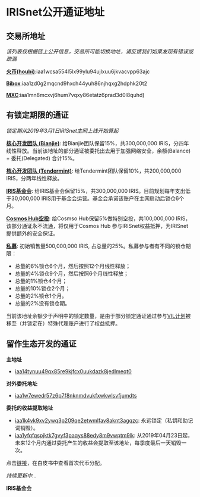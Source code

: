 # IRISnet公开通证地址

## 交易所地址
_该列表仅根据链上公开信息，交易所可能切换地址，请反馈我们如果发现有错误或疏漏_

**[火币(houbi)](https://www.irisplorer.io/#/address/1/iaa1wcsa554l5lx99ylu94ujlxuu6jkvacvpp63ajc)**:iaa1wcsa554l5lx99ylu94ujlxuu6jkvacvpp63ajc

**[Bibox](https://www.irisplorer.io/#/address/1/iaa1zd0g2mqcnd9hxch44yuh86njhqxg2hdphk20t2)**:iaa1zd0g2mqcnd9hxch44yuh86njhqxg2hdphk20t2

**[MXC](https://www.irisplorer.io/#/address/1/iaa1mn8mcxvj6hum7vqxy86etatz6prad3d0l8quhd)**:iaa1mn8mcxvj6hum7vqxy86etatz6prad3d0l8quhd)

## 有锁定期限的通证
_锁定期从2019年3月1日IRISnet主网上线开始算起_

**[核心开发团队 (Bianjie)](https://www.irisplorer.io/#/address/1/iaa1t3alcjnr7qwje9qs0axah4mwp9jvl8vns9y9gu)**:	给Bianjie团队保留15%，共300,000,000 IRIS，分四年线性释放。当前该地址的部分通证被委托出去用于加强网络安全，余额(Balance) + 委托(Delegated) 合计15%。

**[核心开发团队 (Tendermint)](https://www.irisplorer.io/#/address/1/iaa13wqpy0ehazj7alvyc8ch36dsszp704pwts47wc)**:	给Tendermint团队保留10%，共200,000,000 IRIS，分两年线性释放。

**[IRIS基金会](https://www.irisplorer.io/#/address/1/iaa1p7qu0acxgwrg059va65cl8sq3w9japnkj93vrc)**: 给IRIS基金会保留15%，共300,000,000 IRIS。目前规划每年支出低于30,000,000 IRIS用于基金会运营。基金会承诺该账户在主网启动后锁仓6个月。   

**[Cosmos Hub空投](https://www.irisplorer.io/#/address/1/iaa1y4ze04mauet065h2eehr5cwpskr7j6275j46ch)**:	给Cosmso Hub保留5%做特别空投，共100,000,000 IRIS，该部分通证永不流通，将仅用于Cosmos Hub 参与IRISnet权益抵押，为IRISnet 提供额外的安全保证。

**[私募](https://www.irisplorer.io/#/address/1/iaa1n5x9ng3ufr29nw4eauzq6pkwzgkqrxdgacph4t)**: 初始销售量500,000,000 IRIS, 占总量的25%。私募参与者有不同的锁仓期限：
- 总量的6%锁仓6个月，然后按照12个月线性释放；
- 总量的4%锁仓9个月，然后按照6个月线性释放；
- 总量的1%锁仓4个月；
- 总量的10%锁仓2个月；
- 总量的2%锁仓1个月。
- 总量的2%没有锁仓期。

当前该地址余额少于声明中的锁定数量，是由于部分锁定通证通过参与[VIL计划](vil_authorization_letter_template.md)被移至（并锁定在）特殊代理账户进行了权益抵押。

## 留作生态开发的通证
**主地址**
- [iaa14tynuu49qx85re9kjfcx0uukdazk8jedlmeqt0](https://www.irisplorer.io/#/address/1/iaa14tynuu49qx85re9kjfcx0uukdazk8jedlmeqt0)

**对外委托地址**
- [iaa1w7ewedr57z6p7f8nknmdvukfxwkwlsvfjumdts](https://www.irisplorer.io/#/address/1/iaa1w7ewedr57z6p7f8nknmdvukfxwkwlsvfjumdts)

**委托的收益提取地址**
- [iaa1k4vk9xv2ywq3p209qe2etwmlfav8aknt3agqzc](https://www.irisplorer.io/#/address/1/iaa1k4vk9xv2ywq3p209qe2etwmlfav8aknt3agqzc): 永远锁定（私钥和助记词销毁）。
- [iaa1yfqfqspjktk7gvyf3paqys88edy8m9vwptm9lk](https://www.irisplorer.io/#/address/1/iaa1yfqfqspjktk7gvyf3paqys88edy8m9vwptm9lk): 从2019年04月23日起，未来12个月内通过委托产生的收益会提取至该地址，每季度最后一天销毁一次。

点击[链接](https://github.com/irisnet/irisnet/blob/master/%E7%99%BD%E7%9A%AE%E4%B9%A6.md#%E5%88%9D%E5%A7%8B%E9%80%9A%E8%AF%81%E5%88%86%E9%85%8D)，在白皮书中查看首次代币分配。

_持续更新中..._


**IRIS基金会**
